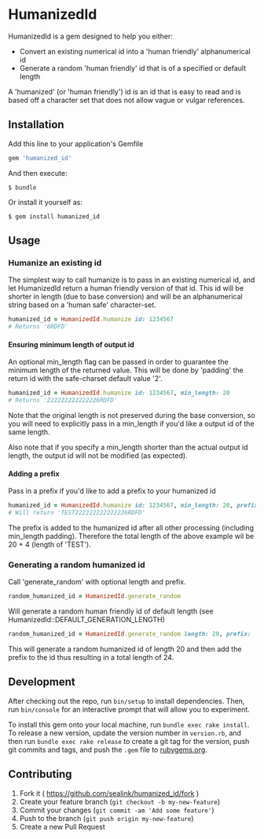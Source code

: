 # HumanizedId

HumanizedId is a gem designed to help you either:
 - Convert an existing numerical id into a 'human friendly' alphanumerical id
 - Generate a random 'human friendly' id that is of a specified or default length

A 'humanized' (or 'human friendly') id is an id that is easy to read and is based
off a character set that does not allow vague or vulgar references.

## Installation

Add this line to your application's Gemfile

```ruby
gem 'humanized_id'
```

And then execute:

    $ bundle

Or install it yourself as:

    $ gem install humanized_id

## Usage

### Humanize an existing id

The simplest way to call humanize is to pass in an existing numerical id, and let HumanizedId return a human friendly version of that id. This id will be shorter in length (due to base conversion) and will be an alphanumerical string based on a 'human safe' character-set.

```ruby
humanized_id = HumanizedId.humanize id: 1234567
# Returns '6RDFD'
```

#### Ensuring minimum length of output id

An optional min_length flag can be passed in order to guarantee the minimum length of the returned value. This will be done by 'padding' the return id with the safe-charset default value '2'.

```ruby
humanized_id = HumanizedId.humanize id: 1234567, min_length: 20
# Returns '222222222222226RDFD'
```

Note that the original length is not preserved during the base conversion, so you will need to explicitly pass in a min_length if you'd like a output id of the same length.

Also note that if you specify a min_length shorter than the actual output id length, the output id will not be modified (as expected).

#### Adding a prefix

Pass in a prefix if you'd like to add a prefix to your humanized id

```ruby
humanized_id = HumanizedId.humanize id: 1234567, min_length: 20, prefix: 'TEST'
# Will return 'TEST222222222222226RDFD'
```

The prefix is added to the humanized id after all other processing (including min_length padding). Therefore the total length of the above example wil be 20 + 4 (length of 'TEST').

### Generating a random humanized id

Call 'generate_random' with optional length and prefix.

```ruby
random_humanized_id = HumanizedId.generate_random
```

Will generate a random human friendly id of default length (see HumanizedId::DEFAULT_GENERATION_LENGTH)

```ruby
random_humanized_id = HumanizedId.generate_random length: 20, prefix: 'TEST'
```

This will generate a random humanized id of length 20 and then add the prefix to the id thus resulting in a total length of 24.

## Development

After checking out the repo, run `bin/setup` to install dependencies. Then, run `bin/console` for an interactive prompt that will allow you to experiment.

To install this gem onto your local machine, run `bundle exec rake install`. To release a new version, update the version number in `version.rb`, and then run `bundle exec rake release` to create a git tag for the version, push git commits and tags, and push the `.gem` file to [rubygems.org](https://rubygems.org).

## Contributing

1. Fork it ( https://github.com/sealink/humanized_id/fork )
2. Create your feature branch (`git checkout -b my-new-feature`)
3. Commit your changes (`git commit -am 'Add some feature'`)
4. Push to the branch (`git push origin my-new-feature`)
5. Create a new Pull Request
